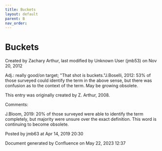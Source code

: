 ```yaml
---
title: Buckets
layout: default
parent: B
nav_order:
---
```


# Buckets

Created by  Zachary Arthur, last modified by  Unknown User (jmb53) on Nov 20, 2012

Adj.: really good/on target; &quot;That shot is buckets.&quot;J.Boselli, 2012: 53% of those surveyed could identify the term in the above sense, but there was confusion as to the context of the term. May be growing obsolete.

This entry was originally created by Z. Arthur, 2008.

Comments:

J.Bloom, 2019: 20% of those surveyed were able to identify the term completely, but majority were unsure over the exact definition. This word is continuing to become obsolete.

Posted by jmb63 at Apr 14, 2019 20:30

Document generated by Confluence on May 22, 2023 12:37


